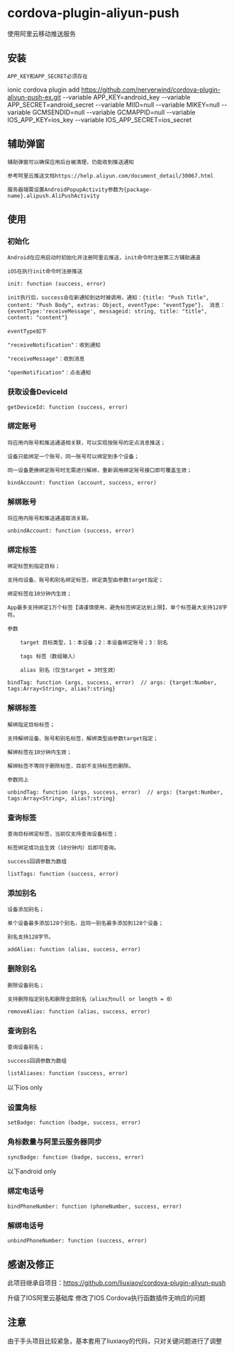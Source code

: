 # cordova-plugin-aliyun-push

使用阿里云移动推送服务

## 安装

`APP_KEY和APP_SECRET必须存在`

ionic cordova plugin add https://github.com/nerverwind/cordova-plugin-aliyun-push-ex.git --variable APP_KEY=android_key --variable APP_SECRET=android_secret --variable MIID=null --variable MIKEY=null --variable GCMSENDID=null --variable GCMAPPID=null --variable IOS_APP_KEY=ios_key --variable IOS_APP_SECRET=ios_secret

## 辅助弹窗

    辅助弹窗可以确保应用后台被清理，仍能收到推送通知

    参考阿里云推送文档https://help.aliyun.com/document_detail/30067.html

    服务器端需设置AndroidPopupActivity参数为{package-name}.alipush.AliPushActivity

## 使用
### 初始化

    Android在应用启动时初始化并注册阿里云推送，init命令时注册第三方辅助通道

    iOS在执行init命令时注册推送

    init: function (success, error)

    init执行后，success会在新通知到达时被调用，通知：{title: "Push Title", content: "Push Body", extras: Object, eventType: "eventType"}， 消息：{eventType:'receiveMessage', messageid: string, title: "title", content: "content"}

    eventType如下

    "receiveNotification"：收到通知

    "receiveMessage"：收到消息

    "openNotification"：点击通知

### 获取设备DeviceId

    getDeviceId: function (success, error)

### 绑定账号

    将应用内账号和推送通道相关联，可以实现按账号的定点消息推送；

    设备只能绑定一个账号，同一账号可以绑定到多个设备；

    同一设备更换绑定账号时无需进行解绑，重新调用绑定账号接口即可覆盖生效；

    bindAccount: function (account, success, error)

### 解绑账号

    将应用内账号和推送通道取消关联。

    unbindAccount: function (success, error)

### 绑定标签

    绑定标签到指定目标；

    支持向设备、账号和别名绑定标签，绑定类型由参数target指定；

    绑定标签在10分钟内生效；

    App最多支持绑定1万个标签【请谨慎使用，避免标签绑定达到上限】，单个标签最大支持128字符。

    参数

        target 目标类型，1：本设备；2：本设备绑定账号；3：别名

        tags 标签（数组输入）

        alias 别名（仅当target = 3时生效）

    bindTag: function (args, success, error)  // args: {target:Number, tags:Array<String>, alias?:string}

### 解绑标签

    解绑指定目标标签；

    支持解绑设备、账号和别名标签，解绑类型由参数target指定；

    解绑标签在10分钟内生效；

    解绑标签不等同于删除标签，目前不支持标签的删除。

    参数同上

    unbindTag: function (args, success, error)  // args: {target:Number, tags:Array<String>, alias?:string}

### 查询标签

    查询目标绑定标签，当前仅支持查询设备标签；

    标签绑定成功且生效（10分钟内）后即可查询。

    success回调参数为数组

    listTags: function (success, error)

### 添加别名

    设备添加别名；

    单个设备最多添加128个别名，且同一别名最多添加到128个设备；

    别名支持128字节。

    addAlias: function (alias, success, error)

### 删除别名

    删除设备别名；

    支持删除指定别名和删除全部别名（alias为null or length = 0）

    removeAlias: function (alias, success, error)

### 查询别名

    查询设备别名；

    success回调参数为数组

    listAliases: function (success, error)

以下ios only

### 设置角标

	setBadge: function (badge, success, error)

### 角标数量与阿里云服务器同步

	syncBadge: function (badge, success, error)

以下android only

### 绑定电话号

	bindPhoneNumber: function (phoneNumber, success, error)

### 解绑电话号

	unbindPhoneNumber: function (success, error)

## 感谢及修正

此项目继承自项目：https://github.com/liuxiaoy/cordova-plugin-aliyun-push

升级了IOS阿里云基础库
修改了IOS Cordova执行函数插件无响应的问题

## 注意

由于手头项目比较紧急，基本套用了liuxiaoy的代码，只对关键问题进行了调整
